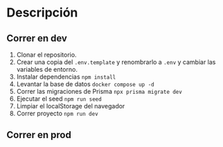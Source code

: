 # Descripción

## Correr en dev

1. Clonar el repositorio.
2. Crear una copia del ```.env.template``` y renombrarlo a ```.env``` y cambiar las variables de entorno.
3. Instalar dependencias ```npm install```
4. Levantar la base de datos ```docker compose up -d```
5. Correr las migraciones de Prisma ```npx prisma migrate dev``` 
6. Ejecutar el seed ```npm run seed``` 
7. Limpiar el localStorage del navegador
8. Correr proyecto ```npm run dev```


## Correr en prod